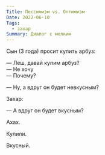 ```yaml
---
Title: Пессимизм vs. Оптимизм
Date: 2022-06-10
Tags:
  - захар
Summary: Диалог с мелким
---
```


Сын (3 года) просит купить арбуз:

— Леш, давай купим арбуз?<br/>
— Не хочу<br/>
— Почему?<br/>

— Ну, а вдруг он будет невкусным?<br/>

Захар:

— А вдруг он будет вкусным?

Ахах.

Купили. 

Вкусный.